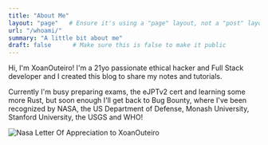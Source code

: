 ```yaml
---
title: "About Me"
layout: "page"   # Ensure it's using a "page" layout, not a "post" layout
url: "/whoami/"
summary: "A little bit about me"
draft: false      # Make sure this is false to make it public
---
```

Hi, I'm XoanOuteiro! I'm a 21yo passionate ethical hacker and Full Stack developer and I created this blog to share my notes and tutorials.

Currently I'm busy preparing exams, the eJPTv2 cert and learning some more Rust, but soon enough I'll get back to Bug Bounty, where I've been recognized by NASA, the US Department of Defense, Monash University, Stanford University, the USGS and WHO!

![Nasa Letter Of Appreciation to XoanOuteiro](/images/nasa_LOA_XoanOuteiro.png)